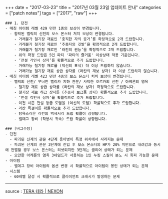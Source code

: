 +++
date = "2017-03-23"
title = "2017년 03월 23일 업데이트 안내"
categories = ["patch notes"]
tags = ["2017", "raw"]
+++

```
### 1. 던전
- 매칭 아이템 레벨 429 던전 1종의 보상이 변경됩니다.
  - 함락된 벨릭의 신전의 보스 몬스터 처치 보상이 변경됩니다.
    - 거래불가 철기장 재료인 ‘충직한 자의 증거’를 확정적으로 2개 드랍합니다.
    - 거래불가 철기장 재료인 ‘추종자의 깃발’을 확정적으로 2개 드랍합니다.
    - 거래불가 철기장 재료인 ‘라칸의 권능’을 확정적으로 2개 드랍합니다.
    - 위의 확정 드랍은 5인 파티 '파티의 즐거움' 이상상태 적용 기준입니다.
    - ‘전설 각인서 상자’를 확률적으로 추가 드랍합니다.
    - 거래가능 철기장 재료를 (악신의 표식) 더 이상 드랍하지 않습니다.
    - 거래가능 철기장 재료 상급 상자를 (라칸의 재보 상자) 더 이상 드랍하지 않습니다.
- 매칭 아이템 레벨 423 던전 4종의 보스 몬스터 처치 보상이 변경됩니다.
  - 벨릭의 신전/ 무너진 벨리카 지하 관문/ 사악한 오르카의 신전 / 아케론의 염옥
    - 철기장 재료 상급 상자를 (라칸의 재보 상자) 확정적으로 드랍합니다.
    - 철기장 재료 하급 상자를 (추종자 보급품 상자) 확률적으로 추가 드랍합니다.
    - ‘전설 각인서 상자’를 확률적으로 추가 드랍합니다.
    - 이전 시즌 전설 등급 토템을 (여신의 토템) 확률적으로 추가 드랍합니다.
    - 라칸 목걸이를 확률적으로 추가 드랍합니다.
    - 탐욕스러운 라칸의 액세서리 드랍 확률이 상향됩니다.
    - 벨데그 장비 (착용시 귀속) 드랍 확률이 상향됩니다.

### [버그수정]
- 던전
  - 파괴된 신계의 관문 4단계 용아병이 특정 위치에서 사라지는 문제
  - 파괴된 신계의 관문 3단계에 진입 후 보스 몬스터의 HP가 20% 미만으로 내려감과 동시에 전멸할 경우 보스 몬스터는 리셋되지만 3단계는 클리어 상태가 되는 문제
  - 오만한 아케론의 염옥 3네임드가 사용하는 1인 누킹 스킬이 분노 시 회피 가능한 문제
- 아이템
  - 벨데그 장비 아이템의 옵션 변경 시 확률적으로 아이템이 봉인 상태가 되는 문제
- 시스템
  - 60레벨 달성 시 확률적으로 클라이언트 크래시가 발생하는 문제
```

----

source : [TERA 테라 | NEXON](http://tera.nexon.com/news/update/view.aspx?n4articlesn=270)
